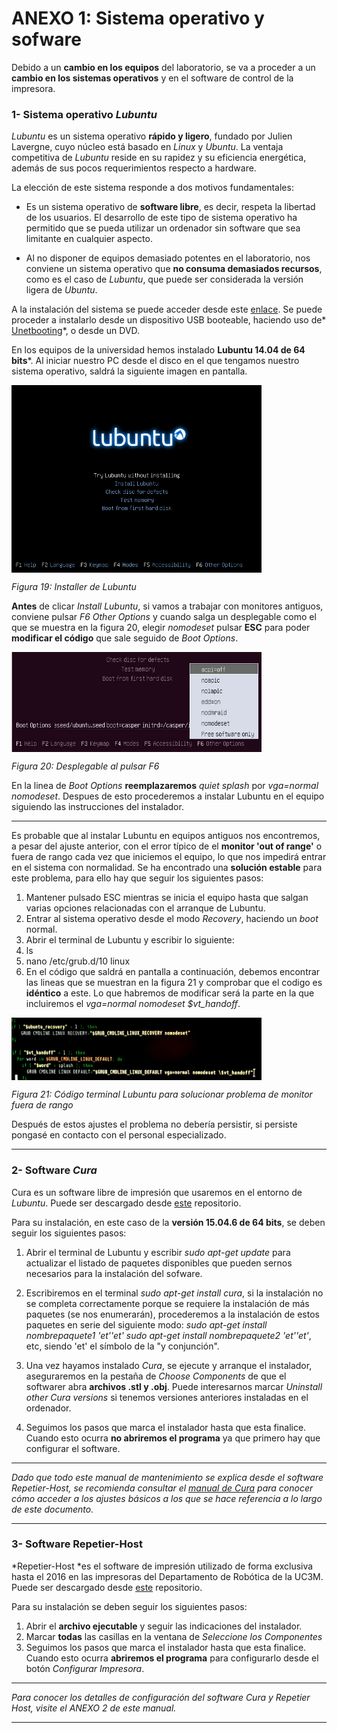 # ANEXO 1: Sistema operativo y sofware

Debido a un **cambio en los equipos** del laboratorio, se va a proceder a un **cambio en los sistemas operativos** y en el software de control de la impresora.


### 1- Sistema operativo *Lubuntu*
*Lubuntu* es un sistema operativo **rápido y ligero**, fundado por Julien Lavergne, cuyo núcleo está basado en *Linux* y *Ubuntu*. La ventaja competitiva de *Lubuntu* reside en su rapidez y su eficiencia energética, además de sus pocos requerimientos respecto a  hardware.

La elección de este sistema responde a dos motivos fundamentales:

* Es un sistema operativo de **software libre**, es decir, respeta la libertad de los usuarios. El desarrollo de este tipo de sistema operativo ha permitido que se pueda utilizar un ordenador sin software que sea limitante en cualquier aspecto.

* Al no disponer de equipos demasiado potentes en el laboratorio, nos conviene un sistema operativo que **no consuma demasiados recursos**, como es el caso de *Lubuntu*, que puede ser considerada la versión ligera de *Ubuntu*.

A la instalación del sistema se puede acceder desde este [enlace](https://help.ubuntu.com/community/Lubuntu/GetLubuntu). Se puede proceder a instalarlo desde un dispositivo USB booteable, haciendo uso de* [Unetbooting](https://unetbootin.github.io/)*, o desde un DVD.

En los equipos de la universidad hemos instalado **Lubuntu 14.04 de 64 bits***. Al iniciar nuestro PC desde el disco en el que tengamos nuestro sistema operativo, saldrá la siguiente imagen en pantalla.

<img src="lub1.png" alt="lub1" height="300" width="400" align="middle">

*Figura 19: Installer de Lubuntu*

**Antes** de clicar *Install Lubuntu*, si vamos a trabajar con monitores antiguos, conviene pulsar *F6 Other Options* y cuando salga un desplegable como el que se muestra en la figura 20, elegir *nomodeset* pulsar **ESC** para poder **modificar el código** que sale seguido de *Boot Options*.

<img src="lub2.jpg" alt="lub1" height="160" width="400" align="middle">

*Figura 20: Desplegable al pulsar F6*

En la linea de *Boot Options* **reemplazaremos** *quiet splash* por *vga=normal nomodeset*. Despues de esto procederemos a instalar Lubuntu en el equipo siguiendo las instrucciones del instalador.

---

Es probable que al instalar Lubuntu en equipos antiguos nos encontremos, a pesar del ajuste anterior, con el error típico de el **monitor 'out of range'** o fuera de rango cada vez que iniciemos el equipo, lo que nos impedirá entrar en el sistema con normalidad. Se ha encontrado una **solución estable** para este problema, para ello hay que seguir los siguientes pasos:

1. Mantener pulsado ESC mientras se inicia el equipo hasta que salgan varias opciones relacionadas con el arranque de Lubuntu.
2. Entrar al sistema operativo desde el modo *Recovery*, haciendo un *boot* normal.
3. Abrir el terminal de Lubuntu y escribir lo siguiente:
 1. ls 
 2. nano /etc/grub.d/10 linux
4. En el código que saldrá en pantalla a continuación, debemos encontrar las lineas que se muestran en la figura 21 y comprobar que el codigo es **idéntico** a este. Lo que habremos de modificar será la parte en la que incluiremos el *vga=normal nomodeset \$vt_handoff*.

<img src="lub3.JPG" alt="lub3" height="100" width="400" align="middle">

*Figura 21: Código terminal Lubuntu para solucionar problema de monitor fuera de rango*

Después de estos ajustes el problema no debería persistir, si persiste pongasé en contacto con el personal especializado.


---


 



### 2- Software *Cura*

Cura es un software libre de impresión que usaremos en el entorno de *Lubuntu*. Puede ser descargado desde [este](https://ultimaker.com/en/products/cura-software/list) repositorio.

Para su instalación, en este caso de la **versión 15.04.6 de 64 bits**, se deben seguir los siguientes pasos:

1. Abrir el terminal de Lubuntu y escribir *sudo apt-get update* para actualizar el listado de paquetes disponibles que pueden sernos necesarios para la instalación del sofware.

2. Escribiremos en el terminal *sudo apt-get install cura*, si la instalación no se completa correctamente porque se requiere la instalación de más paquetes (se nos enumerarán), procederemos a la instalación de estos paquetes en serie del siguiente modo: *sudo apt-get install nombrepaquete1 'et''et' sudo apt-get install nombrepaquete2 'et''et'*, etc, siendo 'et' el símbolo de la "y conjunción".

2. Una vez hayamos instalado *Cura*, se ejecute y arranque el instalador, aseguraremos en la pestaña de *Choose Components* de que el softwarer abra **archivos .stl y .obj**. Puede interesarnos marcar *Uninstall other Cura versions* si tenemos versiones anteriores instaladas en el ordenador.

3. Seguimos los pasos que marca el instalador hasta que esta finalice. Cuando esto ocurra **no abriremos el programa** ya que primero hay que configurar el software.



---

*Dado que todo este manual de mantenimiento se explica desde el software Repetier-Host, se recomienda consultar el [manual de Cura](http://www.zonamaker.com/index.php/impresion-3d/software-imp3d/manual-de-cura) para conocer cómo acceder a los ajustes básicos a los que se hace referencia a lo largo de este documento.*


---


### 3- Software Repetier-Host

*Repetier-Host *es el software de impresión utilizado de forma exclusiva hasta el 2016 en las impresoras del Departamento de Robótica de la UC3M. Puede ser descargado desde [este](https://www.repetier.com/downloads/)  repositorio.

Para su instalación se deben seguir los siguientes pasos:

1. Abrir el **archivo ejecutable** y seguir las indicaciones del instalador.
2. Marcar **todas** las casillas en la ventana de *Seleccione los Componentes*
3. Seguimos los pasos que marca el instalador hasta que esta finalice. Cuando esto ocurra **abriremos el programa** para configurarlo desde el botón *Configurar Impresora*.


---

*Para conocer los detalles de configuración del software Cura y Repetier Host, visite el ANEXO 2 de este manual.*


---



